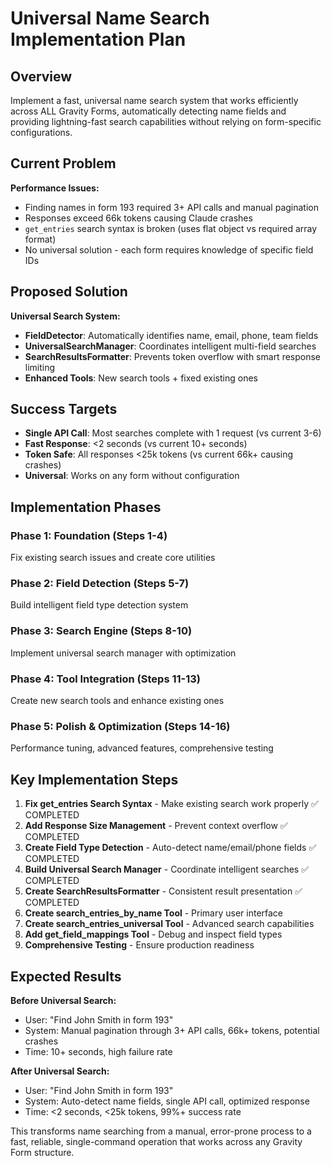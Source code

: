# Universal Name Search Implementation Plan

## Overview

Implement a fast, universal name search system that works efficiently across ALL Gravity Forms, automatically detecting name fields and providing lightning-fast search capabilities without relying on form-specific configurations.

## Current Problem

**Performance Issues:**
- Finding names in form 193 required 3+ API calls and manual pagination
- Responses exceed 66k tokens causing Claude crashes  
- `get_entries` search syntax is broken (uses flat object vs required array format)
- No universal solution - each form requires knowledge of specific field IDs

## Proposed Solution

**Universal Search System:**
- **FieldDetector**: Automatically identifies name, email, phone, team fields
- **UniversalSearchManager**: Coordinates intelligent multi-field searches  
- **SearchResultsFormatter**: Prevents token overflow with smart response limiting
- **Enhanced Tools**: New search tools + fixed existing ones

## Success Targets

- **Single API Call**: Most searches complete with 1 request (vs current 3-6)
- **Fast Response**: <2 seconds (vs current 10+ seconds)  
- **Token Safe**: All responses <25k tokens (vs current 66k+ causing crashes)
- **Universal**: Works on any form without configuration

## Implementation Phases

### Phase 1: Foundation (Steps 1-4)
Fix existing search issues and create core utilities

### Phase 2: Field Detection (Steps 5-7)  
Build intelligent field type detection system

### Phase 3: Search Engine (Steps 8-10)
Implement universal search manager with optimization

### Phase 4: Tool Integration (Steps 11-13)
Create new search tools and enhance existing ones

### Phase 5: Polish & Optimization (Steps 14-16)
Performance tuning, advanced features, comprehensive testing

## Key Implementation Steps

1. **Fix get_entries Search Syntax** - Make existing search work properly ✅ COMPLETED
2. **Add Response Size Management** - Prevent context overflow ✅ COMPLETED  
3. **Create Field Type Detection** - Auto-detect name/email/phone fields ✅ COMPLETED
4. **Build Universal Search Manager** - Coordinate intelligent searches ✅ COMPLETED
5. **Create SearchResultsFormatter** - Consistent result presentation ✅ COMPLETED
6. **Create search_entries_by_name Tool** - Primary user interface
7. **Create search_entries_universal Tool** - Advanced search capabilities
8. **Add get_field_mappings Tool** - Debug and inspect field types
9. **Comprehensive Testing** - Ensure production readiness

## Expected Results

**Before Universal Search:**
- User: "Find John Smith in form 193"  
- System: Manual pagination through 3+ API calls, 66k+ tokens, potential crashes
- Time: 10+ seconds, high failure rate

**After Universal Search:**
- User: "Find John Smith in form 193"
- System: Auto-detect name fields, single API call, optimized response
- Time: <2 seconds, <25k tokens, 99%+ success rate

This transforms name searching from a manual, error-prone process to a fast, reliable, single-command operation that works across any Gravity Form structure.